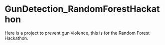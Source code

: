 # GunDetection_RandomForestHackathon
Here is a project to prevent gun violence, this is for the Random Forest Hackathon.
